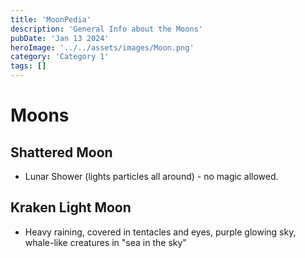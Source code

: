 ```yaml
---
title: 'MoonPedia'
description: 'General Info about the Moons'
pubDate: 'Jan 13 2024'
heroImage: '../../assets/images/Moon.png'
category: 'Category 1'
tags: []
---
```


# Moons

## Shattered Moon
- Lunar Shower (lights particles all around) - no magic allowed.

## Kraken Light Moon
- Heavy raining, covered in tentacles and eyes, purple glowing sky, whale-like creatures in "sea in the sky"
